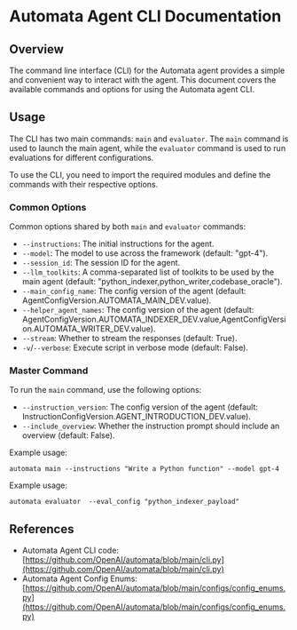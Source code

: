 # Automata Agent CLI Documentation

## Overview

The command line interface (CLI) for the Automata agent provides a simple and convenient way to interact with the agent. This document covers the available commands and options for using the Automata agent CLI.

## Usage

The CLI has two main commands: `main` and `evaluator`. The `main` command is used to launch the main agent, while the `evaluator` command is used to run evaluations for different configurations.

To use the CLI, you need to import the required modules and define the commands with their respective options.

### Common Options

Common options shared by both `main` and `evaluator` commands:

- `--instructions`: The initial instructions for the agent.
- `--model`: The model to use across the framework (default: "gpt-4").
- `--session_id`: The session ID for the agent.
- `--llm_toolkits`: A comma-separated list of toolkits to be used by the main agent (default: "python_indexer,python_writer,codebase_oracle").
- `--main_config_name`: The config version of the agent (default: AgentConfigVersion.AUTOMATA_MAIN_DEV.value).
- `--helper_agent_names`: The config version of the agent (default: AgentConfigVersion.AUTOMATA_INDEXER_DEV.value,AgentConfigVersion.AUTOMATA_WRITER_DEV.value).
- `--stream`: Whether to stream the responses (default: True).
- `-v`/`--verbose`: Execute script in verbose mode (default: False).

### Master Command

To run the `main` command, use the following options:

- `--instruction_version`: The config version of the agent (default: InstructionConfigVersion.AGENT_INTRODUCTION_DEV.value).
- `--include_overview`: Whether the instruction prompt should include an overview (default: False).

Example usage:

```shell
automata main --instructions "Write a Python function" --model gpt-4
```

Example usage:

```shell
automata evaluator  --eval_config "python_indexer_payload"
```

## References

- Automata Agent CLI code: [https://github.com/OpenAI/automata/blob/main/cli.py](https://github.com/OpenAI/automata/blob/main/cli.py)
- Automata Agent Config Enums: [https://github.com/OpenAI/automata/blob/main/configs/config_enums.py](https://github.com/OpenAI/automata/blob/main/configs/config_enums.py)
